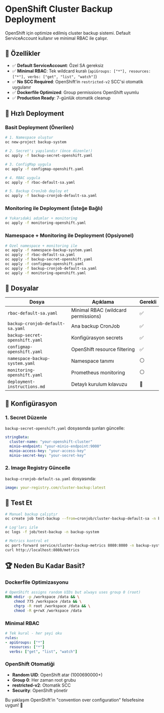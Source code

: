 # OpenShift Cluster Backup Deployment

OpenShift için optimize edilmiş cluster backup sistemi. Default ServiceAccount kullanır ve minimal RBAC ile çalışır.

## 🎯 Özellikler

- ✅ **Default ServiceAccount**: Özel SA gereksiz
- ✅ **Minimal RBAC**: Tek wildcard kuralı (`apiGroups: ["*"], resources: ["*"], verbs: ["get", "list", "watch"]`)
- ✅ **No SCC Required**: OpenShift'in `restricted-v2` SCC'si otomatik uygulanır
- ✅ **Dockerfile Optimized**: Group permissions OpenShift uyumlu
- ✅ **Production Ready**: 7-günlük otomatik cleanup

## 🚀 Hızlı Deployment

### Basit Deployment (Önerilen)
```bash
# 1. Namespace oluştur
oc new-project backup-system

# 2. Secret'ı yapılandır (önce düzenle!)
oc apply -f backup-secret-openshift.yaml

# 3. ConfigMap uygula
oc apply -f configmap-openshift.yaml  

# 4. RBAC uygula
oc apply -f rbac-default-sa.yaml

# 5. Backup CronJob deploy et
oc apply -f backup-cronjob-default-sa.yaml
```

### Monitoring ile Deployment (İsteğe Bağlı)
```bash
# Yukarıdaki adımlar + monitoring
oc apply -f monitoring-openshift.yaml
```

### Namespace + Monitoring ile Deployment (Opsiyonel)
```bash
# Özel namespace + monitoring ile
oc apply -f namespace-backup-system.yaml
oc apply -f rbac-default-sa.yaml
oc apply -f backup-secret-openshift.yaml
oc apply -f configmap-openshift.yaml
oc apply -f backup-cronjob-default-sa.yaml
oc apply -f monitoring-openshift.yaml
```

## 📁 Dosyalar

| Dosya | Açıklama | Gerekli |
|-------|----------|---------|
| `rbac-default-sa.yaml` | Minimal RBAC (wildcard permissions) | ✅ |
| `backup-cronjob-default-sa.yaml` | Ana backup CronJob | ✅ |
| `backup-secret-openshift.yaml` | Konfigürasyon secrets | ✅ |
| `configmap-openshift.yaml` | OpenShift resource filtering | ✅ |
| `namespace-backup-system.yaml` | Namespace tanımı | ⚪ |
| `monitoring-openshift.yaml` | Prometheus monitoring | ⚪ |
| `deployment-instructions.md` | Detaylı kurulum kılavuzu | 📖 |

## 🔧 Konfigürasyon

### 1. Secret Düzenle
`backup-secret-openshift.yaml` dosyasında şunları güncelle:
```yaml
stringData:
  cluster-name: "your-openshift-cluster"
  minio-endpoint: "your-minio-endpoint:9000"
  minio-access-key: "your-access-key"
  minio-secret-key: "your-secret-key"
```

### 2. Image Registry Güncelle
`backup-cronjob-default-sa.yaml` dosyasında:
```yaml
image: your-registry.com/cluster-backup:latest
```

## 🎪 Test Et

```bash
# Manuel backup çalıştır
oc create job test-backup --from=cronjob/cluster-backup-default-sa -n backup-system

# Log'ları izle
oc logs -f job/test-backup -n backup-system

# Metrics kontrol et
oc port-forward service/cluster-backup-metrics 8080:8080 -n backup-system
curl http://localhost:8080/metrics
```

## 🏆 Neden Bu Kadar Basit?

### Dockerfile Optimizasyonu
```dockerfile
# OpenShift assigns random UIDs but always uses group 0 (root)
RUN mkdir -p /workspace /data && \
    chmod 775 /workspace /data && \
    chgrp -R root /workspace /data && \
    chmod -R g+rwX /workspace /data
```

### Minimal RBAC
```yaml
# Tek kural - her şeyi oku
rules:
- apiGroups: ["*"]
  resources: ["*"]
  verbs: ["get", "list", "watch"]
```

### OpenShift Otomatiği
- **Random UID**: OpenShift atar (1000690000+)
- **Group 0**: Her zaman root grubu
- **restricted-v2**: Otomatik SCC
- **Security**: OpenShift yönetir

Bu yaklaşım OpenShift'in "convention over configuration" felsefesine uygun! 🚀